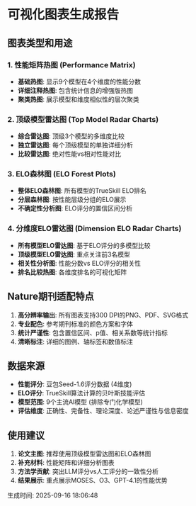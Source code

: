 # 可视化图表生成报告

## 图表类型和用途

### 1. 性能矩阵热图 (Performance Matrix)
- **基础热图**: 显示9个模型在4个维度的性能分数
- **详细注释热图**: 包含统计信息的增强版热图
- **聚类热图**: 展示模型和维度相似性的层次聚类

### 2. 顶级模型雷达图 (Top Model Radar Charts)  
- **综合雷达图**: 顶级3个模型的多维度比较
- **独立雷达图**: 每个顶级模型的单独详细分析
- **比较雷达图**: 绝对性能vs相对性能对比

### 3. ELO森林图 (ELO Forest Plots)
- **整体ELO森林图**: 所有模型的TrueSkill ELO排名
- **分层森林图**: 按性能层级分组的ELO展示
- **不确定性分析图**: ELO评分的置信区间分析

### 4. 分维度ELO雷达图 (Dimension ELO Radar Charts)
- **所有模型ELO雷达图**: 基于ELO评分的多模型比较
- **顶级模型ELO雷达图**: 重点关注前3名模型
- **相关性分析图**: 性能分数vs ELO评分的相关性
- **排名比较热图**: 各维度排名的可视化矩阵

## Nature期刊适配特点

1. **高分辨率输出**: 所有图表支持300 DPI的PNG、PDF、SVG格式
2. **专业配色**: 参考期刊标准的颜色方案和字体
3. **统计严谨性**: 包含置信区间、p值、相关系数等统计指标
4. **清晰标注**: 详细的图例、轴标签和数值标注

## 数据来源

- **性能评分**: 豆包Seed-1.6评分数据 (4维度)
- **ELO评分**: TrueSkill算法计算的贝叶斯技能评估
- **模型范围**: 9个主流AI模型 (排除专门化学模型)
- **评估维度**: 正确性、完备性、理论深度、论述严谨性与信息密度

## 使用建议

1. **论文主图**: 推荐使用顶级模型雷达图和ELO森林图
2. **补充材料**: 性能矩阵和详细分析图表
3. **方法学贡献**: 突出LLM评分vs人工评分的一致性分析
4. **结果展示**: 重点展示MOSES、O3、GPT-4.1的性能优势

生成时间: 2025-09-16 18:06:48
